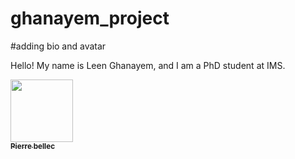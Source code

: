 # ghanayem_project
#adding bio and avatar

Hello! My name is Leen Ghanayem, and I am a PhD student at IMS.

<a href="https://github.com/pbellec">
   <img src="https://avatars.githubusercontent.com/u/1670887?v=4?s=100" width="100px;" alt=""/>
   <br /><sub><b>Pierre bellec</b></sub>
</a>
